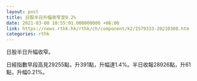 ```yaml
---
layout: post
title: 日股半日升幅收窄至0.2%
date: 2021-03-08 10:55:01.000000000 +08:00
link: https://news.rthk.hk/rthk/ch/component/k2/1579333-20210308.htm
categories: rthk
---
```


日股半日升幅收窄。

日經指數早段高見29255點，升391點，升幅達1.4%。半日收報28926點，升61點，升幅0.21%。
